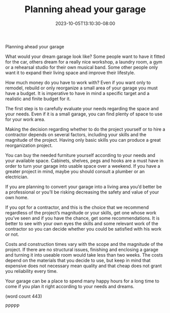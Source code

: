 ﻿---
title: "Planning ahead your garage"
date: 2023-10-05T13:10:30-08:00
description: "Garage Remodeling Tips for Web Success"
featured_image: "/images/Garage Remodeling.jpg"
tags: ["Garage Remodeling"]
---

Planning ahead your garage


What would your dream garage look like? Some people want 
to have it fitted for the car, others dream for a really nice 
workshop, a laundry room, a gym or a rehearsal studio for their 
own musical band. Some other people only want it to expand their 
living space and improve their lifestyle.

How much money do you have to work with? Even if you want 
only to remodel, rebuild or only reorganize a small area of your 
garage you must have a budget. It is imperative to have in mind a 
specific target and a realistic and finite budget for it.

The first step is to carefully evaluate your needs regarding the 
space and your needs. Even if it is a small garage, you can find 
plenty of space to use for your work area.

Making the decision regarding whether to do the project 
yourself or to hire a contractor depends on several factors, 
including your skills and the magnitude of the project. Having 
only basic skills you can produce a great reorganization project.
 
You can buy the needed furniture yourself according to your 
needs and your available space. Cabinets, shelves, pegs and 
hooks are a must have in order to turn your garage into usable 
space over a weekend. If you have a greater project in mind, 
maybe you should consult a plumber or an electrician.

If you are planning to convert your garage into a living area 
you’d better be a professional or you’ll be risking decreasing 
the safety and value of your own home.

If you opt for a contractor, and this is the choice that we 
recommend regardless of the project’s magnitude or your skills, 
get one whose work you’ve seen and if you have the chance, 
get some recommendations. It is better to see with your 
own eyes the skills and some relevant work of the contractor so 
you can decide whether you could be satisfied with his work or 
not.

Costs and construction times vary with the scope and the 
magnitude of the project. If there are no structural issues, 
finishing and enclosing a garage and turning it into useable room 
would take less than two weeks. The costs depend on the 
materials that you decide to use, but keep in mind that expensive 
does not necessary mean quality and that cheap does not grant you 
reliability every time. 

Your garage can be a place to spend many happy hours for a long 
time to come if you plan it right according to your needs and 
dreams. 

(word count 443)

PPPPP

